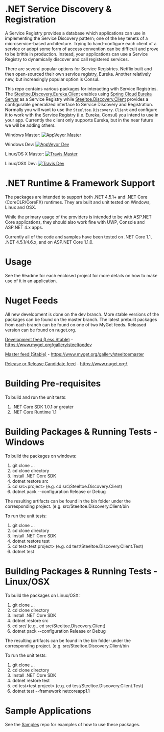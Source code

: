 # .NET Service Discovery & Registration
A Service Registry provides a database which applications can use in implementing the Service Discovery pattern; one of the key tenets of a microservice-based architecture. Trying to hand-configure each client of a service or adopt some form of access convention can be difficult and prove to be brittle in production. Instead, your applications can use a Service Registry to dynamically discover and call registered services.

There are several popular options for Service Registries. Netflix built and then open-sourced their own service registry, Eureka. Another relatively new, but increasingly popular option is Consul. 

This repo contains various packages for interacting with Service Registries.  The [Steeltoe.Discovery.Eureka.Client](https://github.com/SteeltoeOSS/Discovery/tree/master/src/Steeltoe.Discovery.Eureka.Client) enables using [Spring Cloud Eureka Server](http://projects.spring.io/spring-cloud/docs/1.0.3/spring-cloud.html#spring-cloud-eureka-server) as a Service Registry while [Steeltoe.Discovery.Client](https://github.com/SteeltoeOSS/Discovery/tree/master/src/Steeltoe.Discovery.Client) provides a configurable generalized interface to Service Discovery and Registration.  Normally you will want to use the `Steeltoe.Discovery.Client` and configure it to work with the Service Registry (i.e. Eureka, Consul) you intend to use in your app. Currently the client only supports Eureka, but in the near future we will be adding others.

Windows Master:  [![AppVeyor Master](https://ci.appveyor.com/api/projects/status/j6i5gxxwt21gys01/branch/master?svg=true)](https://ci.appveyor.com/project/steeltoe/discovery/branch/master)

Windows Dev:  [![AppVeyor Dev](https://ci.appveyor.com/api/projects/status/j6i5gxxwt21gys01/branch/dev?svg=true)](https://ci.appveyor.com/project/steeltoe/discovery/branch/dev)

Linux/OS X Master: [![Travis Master](https://travis-ci.org/SteeltoeOSS/Discovery.svg?branch=master)](https://travis-ci.org/SteeltoeOSS/Discovery)

Linux/OSX Dev: [![Travis Dev](https://travis-ci.org/SteeltoeOSS/Discovery.svg?branch=dev)](https://travis-ci.org/SteeltoeOSS/Discovery)

# .NET Runtime & Framework Support
The packages are intended to support both .NET 4.5.1+ and .NET Core (CoreCLR/CoreFX) runtimes.  They are built and unit tested on Windows, Linux and OSX.

While the primary usage of the providers is intended to be with ASP.NET Core applications, they should also work fine with UWP, Console and ASP.NET 4.x apps.
 
Currently all of the code and samples have been tested on .NET Core 1.1, .NET 4.5.1/4.6.x, and on ASP.NET Core 1.1.0.
# Usage
See the Readme for each enclosed project for more details on how to make use of it in an application.

# Nuget Feeds
All new development is done on the dev branch. More stable versions of the packages can be found on the master branch. The latest prebuilt packages from each branch can be found on one of two MyGet feeds. Released version can be found on nuget.org.

[Development feed (Less Stable)](https://www.myget.org/gallery/steeltoedev) - https://www.myget.org/gallery/steeltoedev

[Master feed (Stable)](https://www.myget.org/gallery/steeltoemaster) - https://www.myget.org/gallery/steeltoemaster

[Release or Release Candidate feed](https://www.nuget.org/) - https://www.nuget.org/. 

# Building Pre-requisites
To build and run the unit tests:

1. .NET Core SDK 1.0.1 or greater
2. .NET Core Runtime 1.1

# Building Packages & Running Tests - Windows
To build the packages on windows:

1. git clone ...
2. cd clone directory
3. Install .NET Core SDK
4. dotnet restore src
5. cd src\<project> (e.g. cd src\Steeltoe.Discovery.Client)
6. dotnet pack --configuration Release or Debug 

The resulting artifacts can be found in the bin folder under the corresponding project. (e.g. src/Steeltoe.Discovery.Client/bin

To run the unit tests:

1. git clone ...
2. cd clone directory
3. Install .NET Core SDK 
4. dotnet restore test
5. cd test\<test project> (e.g. cd test\Steeltoe.Discovery.Client.Test)
6. dotnet test

# Building Packages & Running Tests - Linux/OSX
To build the packages on Linux/OSX:

1. git clone ...
2. cd clone directory
3. Install .NET Core SDK
4. dotnet restore src
5. cd src/<project> (e.g.. cd src/Steeltoe.Discovery.Client)
6. dotnet pack --configuration Release or Debug

The resulting artifacts can be found in the bin folder under the corresponding project. (e.g. src/Steeltoe.Discovery.Client/bin

To run the unit tests:

1. git clone ...
2. cd clone directory
3. Install .NET Core SDK 
4. dotnet restore test
5. cd test\<test project> (e.g. cd test/Steeltoe.Discovery.Client.Test)
6. dotnet test --framework netcoreapp1.1

# Sample Applications
See the [Samples](https://github.com/SteeltoeOSS/Samples) repo for examples of how to use these packages.

